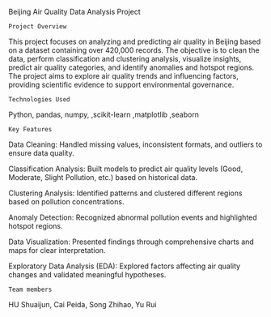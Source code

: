Beijing Air Quality Data Analysis Project

	Project Overview

This project focuses on analyzing and predicting air quality in Beijing based on a dataset containing over 420,000 records. The objective is to clean the data, perform classification and clustering analysis, visualize insights, predict air quality categories, and identify anomalies and hotspot regions. The project aims to explore air quality trends and influencing factors, providing scientific evidence to support environmental governance.

	Technologies Used
      
  Python,
  pandas,
	numpy,
,scikit-learn
,matplotlib
,seaborn

	Key Features
Data Cleaning: Handled missing values, inconsistent formats, and outliers to ensure data quality.

Classification Analysis: Built models to predict air quality levels (Good, Moderate, Slight Pollution, etc.) based on historical data.

Clustering Analysis: Identified patterns and clustered different regions based on pollution concentrations.

Anomaly Detection: Recognized abnormal pollution events and highlighted hotspot regions.

Data Visualization: Presented findings through comprehensive charts and maps for clear interpretation.

Exploratory Data Analysis (EDA): Explored factors affecting air quality changes and validated meaningful hypotheses.

	Team members
 HU Shuaijun, Cai Peida, Song Zhihao, Yu Rui
